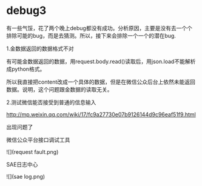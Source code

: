 # debug3

有一些气馁，花了两个晚上debug都没有成功。分析原因，主要是没有去一个个排除可能的bug，而是去猜测。所以，接下来会排除一个一个的潜在bug.

1.金数据返回的数据格式不对

有可能金数据返回的数据，用request.body.read()读取后，用json.load不能解析成python格式。

所以我直接把content改成一个具体的数据，但是在微信公众后台上依然未能返回数据。说明，这个问题跟金数据的读取无关。

2.测试微信能否接受到普通的信息输入

http://mp.weixin.qq.com/wiki/17/fc9a27730e07b9126144d9c96eaf51f9.html

出现问题了

微信公众平台接口调试工具

![](request fault.png)

SAE日志中心

![](sae log.png)